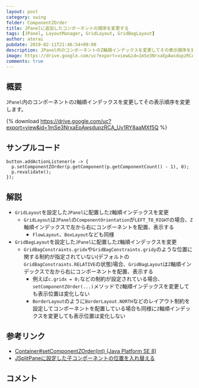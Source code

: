 ```yaml
---
layout: post
category: swing
folder: ComponentZOrder
title: JPanelに追加したコンポーネントの順序を変更する
tags: [JPanel, LayoutManager, GridLayout, GridBagLayout]
author: aterai
pubdate: 2019-02-11T21:46:54+09:00
description: JPanel内のコンポーネントのZ軸順インデックスを変更してその表示順序を変更します。
image: https://drive.google.com/uc?export=view&id=1mSe3NrxaEpAwsdupzRCA_Uv1RY8aaMXf5Q
comments: true
---
```

## 概要
`JPanel`内のコンポーネントの`Z`軸順インデックスを変更してその表示順序を変更します。

{% download https://drive.google.com/uc?export=view&id=1mSe3NrxaEpAwsdupzRCA_Uv1RY8aaMXf5Q %}

## サンプルコード
<pre class="prettyprint"><code>button.addActionListener(e -&gt; {
  p.setComponentZOrder(p.getComponent(p.getComponentCount() - 1), 0);
  p.revalidate();
});
</code></pre>

## 解説
- `GridLayout`を設定した`JPanel`に配置した`Z`軸順インデックスを変更
    - `GridLayout`は`JPanel`の`ComponentOrientation`が`LEFT_TO_RIGHT`の場合、`Z`軸順インデックスで左から右にコンポーネントを配置、表示する
        - `FlowLayout`、`BoxLayout`なども同様
- `GridBagLayout`を設定した`JPanel`に配置した`Z`軸順インデックスを変更
    - `GridBagConstraints.gridx`や`GridBagConstraints.gridy`のような位置に関する制約が指定されていない(デフォルトの`GridBagConstraints.RELATIVE`の状態)場合、`GridBagLayout`は`Z`軸順インデックスで左から右にコンポーネントを配置、表示する
        - 例えば`c.gridx = 0;`などの制約が設定されている場合、`setComponentZOrder(...)`メソッドで`Z`軸順インデックスを変更しても表示位置は変化しない
        - `BorderLayout`のように`BorderLayout.NORTH`などのレイアウト制約を設定してコンポーネントを配置している場合も同様に`Z`軸順インデックスを変更しても表示位置は変化しない

<!-- dummy comment line for breaking list -->

## 参考リンク
- [Container#setComponentZOrder(int) (Java Platform SE 8)](https://docs.oracle.com/javase/jp/8/docs/api/java/awt/Container.html#setComponentZOrder-java.awt.Component-int-)
- [JSplitPaneに設定した子コンポーネントの位置を入れ替える](https://ateraimemo.com/Swing/SwappingSplitPane.html)

<!-- dummy comment line for breaking list -->

## コメント
